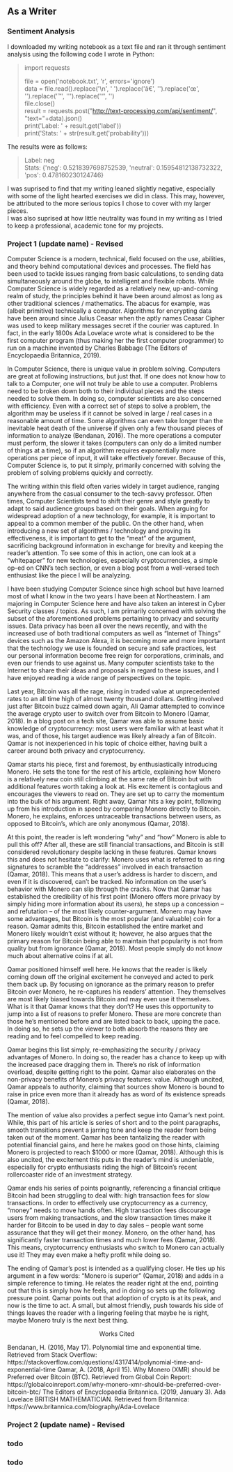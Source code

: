 ## As a Writer



### Sentiment Analysis

I downloaded my writing notebook as a text file and ran it through sentiment analysis using the following code I wrote in Python:

> import requests
>  
> file = open('notebook.txt', 'r', errors='ignore')  
> data = file.read().replace('\n', ' ').replace('â€', '').replace('œ', '').replace('™', '\'').replace('“', '')  
> file.close()  
> result = requests.post("http://text-processing.com/api/sentiment/", "text="+data).json()  
> print('Label: ' + result.get('label'))  
> print('Stats: ' + str(result.get('probability')))

The results were as follows:

> Label: neg  
> Stats: {'neg': 0.5218397698752539, 'neutral': 0.15954812138732322, 'pos': 0.478160230124746}

I was suprised to find that my writing leaned slightly negative, especially with some of the light hearted exercises we did in class.
This may, however, be attributed to the more serious topics I chose to cover with my larger pieces.  
I was also suprised at how little neutrality was found in my writing as I tried to keep a professional, academic tone for my projects.

### Project 1 (update name) - Revised

  Computer Science is a modern, technical, field focused on the use, abilities, and theory behind computational devices and processes. The field has been used to tackle issues ranging from basic calculations, to sending data simultaneously around the globe, to intelligent and flexible robots. While Computer Science is widely regarded as a relatively new, up-and-coming realm of study, the principles behind it have been around almost as long as other traditional sciences / mathematics. The abacus for example, was (albeit primitive) technically a computer. Algorithms for encrypting data have been around since Julius Ceasar when the aptly names Ceasar Cipher was used to keep military messages secret if the courier was captured. In fact, in the early 1800s Ada Lovelace wrote what is considered to be the first computer program (thus making her the first computer programmer) to run on a machine invented by Charles Babbage (The Editors of Encyclopaedia Britannica, 2019).
	
  In Computer Science, there is unique value in problem solving. Computers are great at following instructions, but just that. If one does not know how to talk to a Computer, one will not truly be able to use a computer. Problems need to be broken down both to their individual pieces and the steps needed to solve them. In doing so, computer scientists are also concerned with efficiency. Even with a correct set of steps to solve a problem, the algorithm may be useless if it cannot be solved in large / real cases in a reasonable amount of time. Some algorithms can even take longer than the inevitable heat death of the universe if given only a few thousand pieces of information to analyze (Bendanan, 2016). The more operations a computer must perform, the slower it takes (computers can only do a limited number of things at a time), so if an algorithm requires exponentially more operations per piece of input, it will take effectively forever. Because of this, Computer Science is, to put it simply, primarily concerned with solving the problem of solving problems quickly and correctly. 
	
  The writing within this field often varies widely in target audience, ranging anywhere from the casual consumer to the tech-savvy professor. Often times, Computer Scientists tend to shift their genre and style greatly to adapt to said audience groups based on their goals. When arguing for widespread adoption of a new technology, for example, it is important to appeal to a common member of the public. On the other hand, when introducing a new set of algorithms / technology and proving its effectiveness, it is important to get to the “meat” of the argument, sacrificing background information in exchange for brevity and keeping the reader’s attention. To see some of this in action, one can look at a “whitepaper” for new technologies, especially cryptocurrencies, a simple op-ed on CNN’s tech section, or even a blog post from a well-versed tech enthusiast like the piece I will be analyzing. 
	
  I have been studying Computer Science since high school but have learned most of what I know in the two years I have been at Northeastern. I am majoring in Computer Science here and have also taken an interest in Cyber Security classes / topics. As such, I am primarily concerned with solving the subset of the aforementioned problems pertaining to privacy and security issues. Data privacy has been all over the news recently, and with the increased use of both traditional computers as well as “Internet of Things” devices such as the Amazon Alexa, it is becoming more and more important that the technology we use is founded on secure and safe practices, lest our personal information become free reign for corporations, criminals, and even our friends to use against us. Many computer scientists take to the Internet to share their ideas and proposals in regard to these issues, and I have enjoyed reading a wide range of perspectives on the topic. 
	
  Last year, Bitcoin was all the rage, rising in traded value at unprecedented rates to an all time high of almost twenty thousand dollars. Getting involved just after Bitcoin buzz calmed down again, Ali Qamar attempted to convince the average crypto user to switch over from Bitcoin to Monero (Qamar, 2018). In a blog post on a tech site, Qamar was able to assume basic knowledge of cryptocurrency: most users were familiar with at least what it was, and of those, his target audience was likely already a fan of Bitcoin. Qamar is not inexperienced in his topic of choice either, having built a career around both privacy and cryptocurrency. 
	
  Qamar starts his piece, first and foremost, by enthusiastically introducing Monero. He sets the tone for the rest of his article, explaining how Monero is a relatively new coin still climbing at the same rate of Bitcoin but with additional features worth taking a look at. His excitement is contagious and encourages the viewers to read on. They are set up to carry the momentum into the bulk of his argument. Right away, Qamar hits a key point, following up from his introduction in speed by comparing Monero directly to Bitcoin. Monero, he explains, enforces untraceable transactions between users, as opposed to Bitcoin’s, which are only anonymous (Qamar, 2018). 
	
  At this point, the reader is left wondering “why” and “how” Monero is able to pull this off? After all, these are still financial transactions, and Bitcoin is still considered revolutionary despite lacking in these features. Qamar knows this and does not hesitate to clarify: Monero uses what is referred to as ring signatures to scramble the “addresses” involved in each transaction (Qamar, 2018). This means that a user’s address is harder to discern, and even if it is discovered, can’t be tracked. No information on the user’s behavior with Monero can slip through the cracks. Now that Qamar has established the credibility of his first point (Monero offers more privacy by simply hiding more information about its users), he steps up a concession – and refutation – of the most likely counter-argument. Monero may have some advantages, but Bitcoin is the most popular (and valuable) coin for a reason. Qamar admits this, Bitcoin established the entire market and Monero likely wouldn’t exist without it; however, he also argues that the primary reason for Bitcoin being able to maintain that popularity is not from quality but from ignorance (Qamar, 2018). Most people simply do not know much about alternative coins if at all.
  
  Qamar positioned himself well here. He knows that the reader is likely coming down off the original excitement he conveyed and acted to perk them back up. By focusing on ignorance as the primary reason to prefer Bitcoin over Monero, he re-captures his readers’ attention. They themselves are most likely biased towards Bitcoin and may even use it themselves. What is it that Qamar knows that they don’t? He uses this opportunity to jump into a list of reasons to prefer Monero. These are more concrete than those he’s mentioned before and are listed back to back, upping the pace. In doing so, he sets up the viewer to both absorb the reasons they are reading and to feel compelled to keep reading. 
  
  Qamar begins this list simply, re-emphasizing the security / privacy advantages of Monero. In doing so, the reader has a chance to keep up with the increased pace dragging them in. There’s no risk of information overload, despite getting right to the point. Qamar also elaborates on the non-privacy benefits of Monero’s privacy features: value. Although uncited, Qamar appeals to authority, claiming that sources show Monero is bound to raise in price even more than it already has as word of its existence spreads (Qamar, 2018). 
  
  The mention of value also provides a perfect segue into Qamar’s next point. While, this part of his article is series of short and to the point paragraphs, smooth transitions prevent a jarring tone and keep the reader from being taken out of the moment. Qamar has been tantalizing the reader with potential financial gains, and here he makes good on those hints, claiming Monero is projected to reach $1000 or more (Qamar, 2018). Although this is also uncited, the excitement this puts in the reader’s mind is undeniable, especially for crypto enthusiasts riding the high of Bitcoin’s recent rollercoaster ride of an investment strategy. 
  
  Qamar ends his series of points poignantly, referencing a financial critique Bitcoin had been struggling to deal with: high transaction fees for slow transactions. In order to effectively use cryptocurrency as a currency, “money” needs to move hands often. High transaction fees discourage users from making transactions, and the slow transaction times make it harder for Bitcoin to be used in day to day sales – people want some assurance that they will get their money. Monero, on the other hand, has significantly faster transaction times and much lower fees (Qamar, 2018). This means, cryptocurrency enthusiasts who switch to Monero can actually use it! They may even make a hefty profit while doing so. 
  
  The ending of Qamar’s post is intended as a qualifying closer. He ties up his argument in a few words: “Monero is superior” (Qamar, 2018) and adds in a simple reference to timing. He relates the reader right at the end, pointing out that this is simply how he feels, and in doing so sets up the following pressure point. Qamar points out that adoption of crypto is at its peak, and now is the time to act. A small, but almost friendly, push towards his side of things leaves the reader with a lingering feeling that maybe he is right, maybe Monero truly is the next best thing. 
  
  
  
<p style="text-align: center;">Works Cited</p>  
Bendanan, H. (2016, May 17). Polynomial time and exponential time. Retrieved from Stack Overflow: https://stackoverflow.com/questions/4317414/polynomial-time-and-exponential-time  
Qamar, A. (2018, April 15). Why Monero (XMR) should be Preferred over Bitcoin (BTC). Retrieved from Global Coin Report: https://globalcoinreport.com/why-monero-xmr-should-be-preferred-over-bitcoin-btc/  
The Editors of Encyclopaedia Britannica. (2019, January 3). Ada Lovelace BRITISH MATHEMATICIAN. Retrieved from Britannica: https://www.britannica.com/biography/Ada-Lovelace




### Project 2 (update name) - Revised



### todo



### todo


